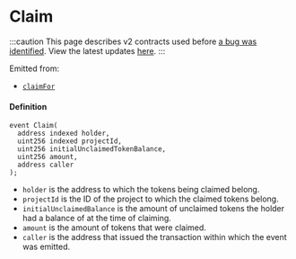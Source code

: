 # Claim

:::caution
This page describes v2 contracts used before [a bug was identified](/docs/2022-05-24/). View the latest updates [here](https://juicebox.money/#/v2-bug-updates/).
:::

Emitted from:

* [`claimFor`](/protocol/api/contracts/jbtokenstore/write/burnfrom.md)

#### Definition

```
event Claim(
  address indexed holder,
  uint256 indexed projectId,
  uint256 initialUnclaimedTokenBalance,
  uint256 amount,
  address caller
);
```

* `holder` is the address to which the tokens being claimed belong.
* `projectId` is the ID of the project to which the claimed tokens belong.
* `initialUnclaimedBalance` is the amount of unclaimed tokens the holder had a balance of at the time of claiming.
* `amount` is the amount of tokens that were claimed.
* `caller` is the address that issued the transaction within which the event was emitted.
